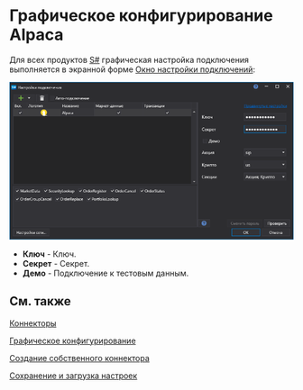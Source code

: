 # Графическое конфигурирование Alpaca

Для всех продуктов [S\#](../../../../api.md) графическая настройка подключения выполняется в экранной форме [Окно настройки подключений](../../../graphical_user_interface/connection_settings_window.md):

![API GUI Settings Alpaca](../../../../../images/api_gui_settings_alpaca.png)

- **Ключ** \- Ключ. 
- **Секрет** \- Секрет. 
- **Демо** \- Подключение к тестовым данным. 

## См. также

[Коннекторы](../../../connectors.md)

[Графическое конфигурирование](../../graphical_configuration.md)

[Создание собственного коннектора](../../creating_own_connector.md)

[Сохранение и загрузка настроек](../../save_and_load_settings.md)
